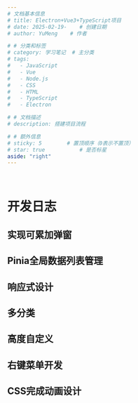 ```yaml
---
# 文档基本信息
# title: Electron+Vue3+TypeScript项目
# date: 2025-02-19-    # 创建日期
# author: YuMeng    # 作者

# # 分类和标签
# category: 学习笔记  # 主分类
# tags: 
#   - JavaScript
#   - Vue
#   - Node.js
#   - CSS
#   - HTML
#   - TypeScript
#   - Electron

# # 文档描述
# description: 搭建项目流程

# # 额外信息
# sticky: 5        # 置顶顺序（0表示不置顶）
# star: true           # 是否标星
aside: "right"
---
```


<ReadingProgress :showOnlyTopButton="true" />

<br>

# 开发日志

## 实现可累加弹窗
 
## Pinia全局数据列表管理
 
## 响应式设计
 
## 多分类
 
## 高度自定义
 
## 右键菜单开发
 
## CSS完成动画设计

